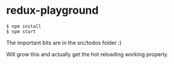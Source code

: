 # redux-playground
```
$ npm install
$ npm start
```
The important bits are in the src/todos folder :)

Will grow this and actually get the hot reloading working properly.
